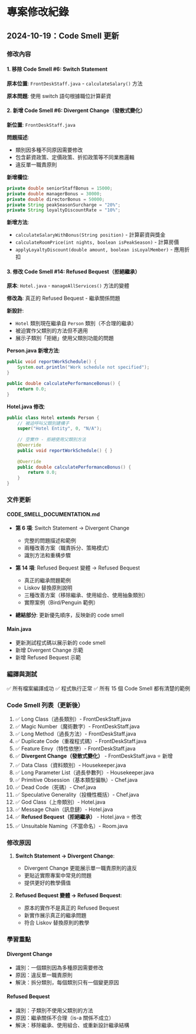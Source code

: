 # 專案修改紀錄

## 2024-10-19：Code Smell 更新

### 修改內容

#### 1. 移除 Code Smell #6: Switch Statement
**原本位置**: `FrontDeskStaff.java` - `calculateSalary()` 方法

**原本問題**: 使用 switch 語句根據職位計算薪資

#### 2. 新增 Code Smell #6: Divergent Change（發散式變化）
**新位置**: `FrontDeskStaff.java`

**問題描述**: 
- 類別因多種不同原因需要修改
- 包含薪資政策、定價政策、折扣政策等不同業務邏輯
- 違反單一職責原則

**新增欄位**:
```java
private double seniorStaffBonus = 15000;
private double managerBonus = 30000;
private double directorBonus = 50000;
private String peakSeasonSurcharge = "20%";
private String loyaltyDiscountRate = "10%";
```

**新增方法**:
- `calculateSalaryWithBonus(String position)` - 計算薪資與獎金
- `calculateRoomPrice(int nights, boolean isPeakSeason)` - 計算房價
- `applyLoyaltyDiscount(double amount, boolean isLoyalMember)` - 應用折扣

#### 3. 修改 Code Smell #14: Refused Bequest（拒絕繼承）
**原本**: `Hotel.java` - `manageAllServices()` 方法的變體

**修改為**: 真正的 Refused Bequest - 繼承關係問題

**新設計**:
- `Hotel` 類別現在繼承自 `Person` 類別（不合理的繼承）
- 被迫實作父類別的方法但不適用
- 展示子類別「拒絕」使用父類別功能的問題

**Person.java 新增方法**:
```java
public void reportWorkSchedule() {
    System.out.println("Work schedule not specified");
}

public double calculatePerformanceBonus() {
    return 0.0;
}
```

**Hotel.java 修改**:
```java
public class Hotel extends Person {
    // 被迫呼叫父類別建構子
    super("Hotel Entity", 0, "N/A");
    
    // 空實作 - 拒絕使用父類別方法
    @Override
    public void reportWorkSchedule() { }
    
    @Override
    public double calculatePerformanceBonus() {
        return 0.0;
    }
}
```

### 文件更新

#### CODE_SMELL_DOCUMENTATION.md
- **第 6 項**: Switch Statement → Divergent Change
  - 完整的問題描述和範例
  - 兩種改善方案（職責拆分、策略模式）
  - 識別方法和重構步驟

- **第 14 項**: Refused Bequest 變體 → Refused Bequest
  - 真正的繼承問題範例
  - Liskov 替換原則說明
  - 三種改善方案（移除繼承、使用組合、使用抽象類別）
  - 實際案例（Bird/Penguin 範例）

- **總結部分**: 更新優先順序，反映新的 code smell

#### Main.java
- 更新測試程式碼以展示新的 code smell
- 新增 Divergent Change 示範
- 新增 Refused Bequest 示範

### 編譯與測試

✅ 所有檔案編譯成功
✅ 程式執行正常
✅ 所有 15 個 Code Smell 都有清楚的範例

### Code Smell 列表（更新後）

1. ✅ Long Class（過長類別）- FrontDeskStaff.java
2. ✅ Magic Number（魔術數字）- FrontDeskStaff.java
3. ✅ Long Method（過長方法）- FrontDeskStaff.java
4. ✅ Duplicate Code（重複程式碼）- FrontDeskStaff.java
5. ✅ Feature Envy（特性依戀）- FrontDeskStaff.java
6. ✅ **Divergent Change（發散式變化）** - FrontDeskStaff.java ⭐ 新增
7. ✅ Data Class（資料類別）- Housekeeper.java
8. ✅ Long Parameter List（過長參數列）- Housekeeper.java
9. ✅ Primitive Obsession（基本類型偏執）- Chef.java
10. ✅ Dead Code（死碼）- Chef.java
11. ✅ Speculative Generality（投機性概括）- Chef.java
12. ✅ God Class（上帝類別）- Hotel.java
13. ✅ Message Chain（訊息鏈）- Hotel.java
14. ✅ **Refused Bequest（拒絕繼承）** - Hotel.java ⭐ 修改
15. ✅ Unsuitable Naming（不當命名）- Room.java

### 修改原因

1. **Switch Statement → Divergent Change**: 
   - Divergent Change 更能展示單一職責原則的違反
   - 更貼近實際專案中常見的問題
   - 提供更好的教學價值

2. **Refused Bequest 變體 → Refused Bequest**:
   - 原本的實作不是真正的 Refused Bequest
   - 新實作展示真正的繼承問題
   - 符合 Liskov 替換原則的教學

### 學習重點

#### Divergent Change
- 識別：一個類別因為多種原因需要修改
- 原因：違反單一職責原則
- 解決：拆分類別，每個類別只有一個變更原因

#### Refused Bequest
- 識別：子類別不使用父類別的方法
- 原因：繼承關係不合理（is-a 關係不成立）
- 解決：移除繼承、使用組合、或重新設計繼承結構
